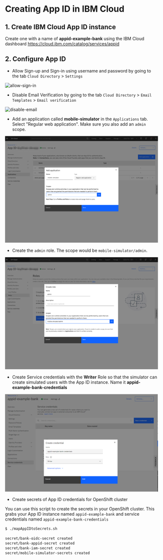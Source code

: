 # Creating App ID in IBM Cloud

## 1. Create IBM Cloud App ID instance

Create one with a name of **appid-example-bank** using the IBM Cloud dashboard https://cloud.ibm.com/catalog/services/appid

## 2. Configure App ID

* Allow Sign-up and Sign-in using username and password by going to the tab `Cloud Directory` > `Settings`

![allow-sign-in](https://github.com/IBM/example-bank/raw/main/images/allow-sign-in.png)

* Disable Email Verification by going to the tab `Cloud Directory` > `Email Templates` > `Email verification`

![disable-email](https://github.com/IBM/example-bank/raw/main/images/disable-email.png)

* Add an application called **mobile-simulator** in the `Applications` tab. Select "Regular web application". Make sure you also add an `admin` scope.

![application](https://github.com/IBM/example-bank/raw/main/images/new-app.png)

* Create the `admin` role. The scope would be `mobile-simulator/admin`.

![admin](https://github.com/IBM/example-bank/raw/main/images/create-role.png)

* Create Service credentials with the **Writer** Role so that the simulator can create simulated users with the App ID instance. Name it **appid-example-bank-credentials**

![service-scredentials](../.gitbook/generic/appid-writer.png)

* Create secrets of App ID credentials for OpenShift cluster

You can use this script to create the secrets in your OpenShift cluster. This grabs your App ID instance named `appid-example-bank` and service credentials named `appid-example-bank-credentials`

```
$ ./mapAppIDtoSecrets.sh

secret/bank-oidc-secret created
secret/bank-appid-secret created
secret/bank-iam-secret created
secret/mobile-simulator-secrets created
```
